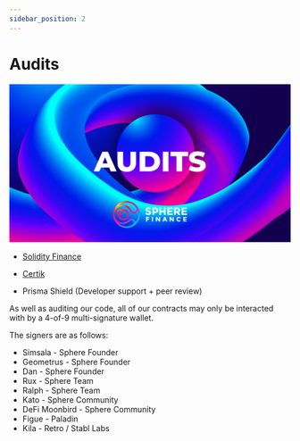 ```yaml
---
sidebar_position: 2
---
```


# Audits

![Audits!](../assets/audits.png "Audits")


- [Solidity Finance](https://sourcehat.com/audits/SphereFinance/)

- [Certik](https://skynet.certik.com/projects/sphere-finance)

- Prisma Shield (Developer support + peer review)


As well as auditing our code, all of our contracts may only be interacted with by a 4-of-9 multi-signature wallet.




The signers are as follows:

- Simsala - Sphere Founder
- Geometrus - Sphere Founder
- Dan - Sphere Founder
- Rux - Sphere Team
- Ralph - Sphere Team
- Kato - Sphere Community 
- DeFi Moonbird - Sphere Community 
- Figue - Paladin
- Kila - Retro / Stabl Labs
